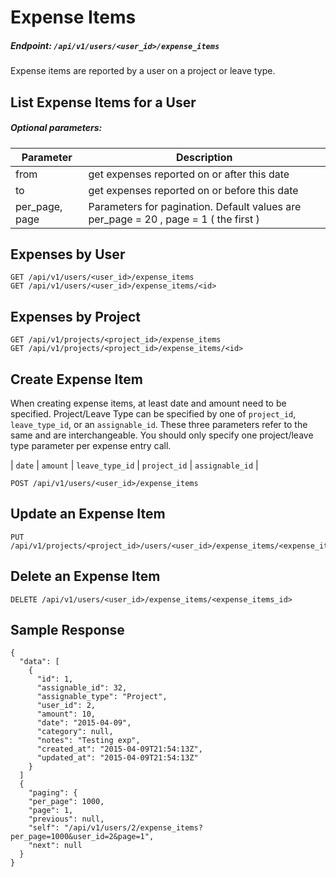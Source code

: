 # Expense Items

##### Endpoint: `/api/v1/users/<user_id>/expense_items`

Expense items are reported by a user on a project or leave type.

## List Expense Items for a User

##### Optional parameters:

| **Parameter** | **Description** |
| ------------- | --------------- |
| from | get expenses reported on or after this date |
| to | get expenses reported on or before this date |
| per_page, page | Parameters for pagination. Default values are per_page = 20 , page = 1 ( the first ) |


## Expenses by User

```
GET /api/v1/users/<user_id>/expense_items
GET /api/v1/users/<user_id>/expense_items/<id>
```

## Expenses by Project

```
GET /api/v1/projects/<project_id>/expense_items
GET /api/v1/projects/<project_id>/expense_items/<id>
```

## Create Expense Item

When creating expense items, at least date and amount need to be specified. Project/Leave Type can be specified by one of `project_id`, `leave_type_id`, or an `assignable_id`. These three parameters refer to the same and are interchangeable. You should only specify one project/leave type parameter per expense entry call.

| `date` | `amount` | `leave_type_id` | `project_id` | `assignable_id` |

```
POST /api/v1/users/<user_id>/expense_items
```

## Update an Expense Item

```
PUT /api/v1/projects/<project_id>/users/<user_id>/expense_items/<expense_item_id>
```

## Delete an Expense Item

```
DELETE /api/v1/users/<user_id>/expense_items/<expense_items_id>
```

## Sample Response

```
{
  "data": [
    {
      "id": 1,
      "assignable_id": 32,
      "assignable_type": "Project",
      "user_id": 2,
      "amount": 10,
      "date": "2015-04-09",
      "category": null,
      "notes": "Testing exp",
      "created_at": "2015-04-09T21:54:13Z",
      "updated_at": "2015-04-09T21:54:13Z"
    }
  ]
  {
    "paging": {
    "per_page": 1000,
    "page": 1,
    "previous": null,
    "self": "/api/v1/users/2/expense_items?per_page=1000&user_id=2&page=1",
    "next": null
  }
}
```
